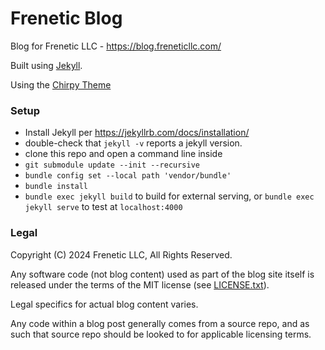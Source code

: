 # Frenetic Blog

Blog for Frenetic LLC - https://blog.freneticllc.com/

Built using [Jekyll](https://jekyllrb.com/).

Using the [Chirpy Theme](https://chirpy.cotes.page)

### Setup

- Install Jekyll per https://jekyllrb.com/docs/installation/
- double-check that `jekyll -v` reports a jekyll version.
- clone this repo and open a command line inside
- `git submodule update --init --recursive`
- `bundle config set --local path 'vendor/bundle'`
- `bundle install`
- `bundle exec jekyll build` to build for external serving, or `bundle exec jekyll serve` to test at `localhost:4000`

### Legal

Copyright (C) 2024 Frenetic LLC, All Rights Reserved.

Any software code (not blog content) used as part of the blog site itself is released under the terms of the MIT license (see [LICENSE.txt](/LICENSE.txt)).

Legal specifics for actual blog content varies.

Any code within a blog post generally comes from a source repo, and as such that source repo should be looked to for applicable licensing terms.
